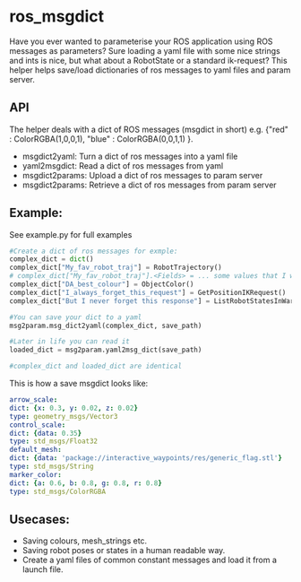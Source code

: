 # ros_msgdict

Have you ever wanted to parameterise your ROS application using ROS messages as parameters? Sure loading a yaml file with some nice strings and ints is nice, but what about a RobotState or a standard ik-request? This helper helps save/load dictionaries of ros messages to yaml files and param server.

## API

The helper deals with a dict of ROS messages (msgdict in short) e.g. {"red" : ColorRGBA(1,0,0,1), "blue" : ColorRGBA(0,0,1,1) }.

- msgdict2yaml: Turn a dict of ros messages into a yaml file
- yaml2msgdict: Read a dict of ros messages from yaml
- msgdict2params: Upload a dict of ros messages to param server
- msgdict2params: Retrieve a dict of ros messages from param server

## Example:

See example.py for full examples

```python
#Create a dict of ros messages for exmple:
complex_dict = dict()
complex_dict["My_fav_robot_traj"] = RobotTrajectory()
# complex_dict["My_fav_robot_traj"].<Fields> = ... some values that I want to save
complex_dict["DA_best_colour"] = ObjectColor()
complex_dict["I_always_forget_this_request"] = GetPositionIKRequest()
complex_dict["But I never forget this response"] = ListRobotStatesInWarehouseResponse()

#You can save your dict to a yaml
msg2param.msg_dict2yaml(complex_dict, save_path)

#Later in life you can read it
loaded_dict = msg2param.yaml2msg_dict(save_path)

#complex_dict and loaded_dict are identical
```

This is how a save msgdict looks like:

```yaml
arrow_scale:
dict: {x: 0.3, y: 0.02, z: 0.02}
type: geometry_msgs/Vector3
control_scale:
dict: {data: 0.35}
type: std_msgs/Float32
default_mesh:
dict: {data: 'package://interactive_waypoints/res/generic_flag.stl'}
type: std_msgs/String
marker_color:
dict: {a: 0.6, b: 0.8, g: 0.8, r: 0.8}
type: std_msgs/ColorRGBA
```

## Usecases:

- Saving colours, mesh_strings etc.
- Saving robot poses or states in a human readable way.
- Create a yaml files of common constant messages and load it from a launch file.
